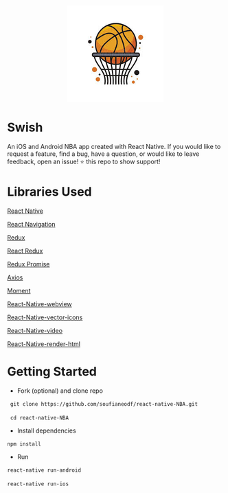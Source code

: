 <p align="center">
  <img src="./assets/images/logo.jpg" />
</p>

# Swish 
An iOS and Android NBA app created with React Native. If you would like to request a feature, find a bug, have a question, or would like to leave feedback, open an issue! ⭐️ this repo to show support!

# Libraries Used
[React Native](https://github.com/facebook/react-native)

[React Navigation](https://reactnavigation.org/)

[Redux](https://redux.js.org/)

[React Redux](https://github.com/reduxjs/react-redux)

[Redux Promise](https://github.com/capaj/react-promise)

[Axios](https://github.com/qiangmao/axios)

[Moment](https://momentjs.com/)

[React-Native-webview](https://github.com/react-native-community/react-native-webview)

[React-Native-vector-icons](https://github.com/oblador/react-native-vector-icons)

[React-Native-video](https://github.com/react-native-community/react-native-video)

[React-Native-render-html](https://github.com/archriss/react-native-render-html)

# Getting Started
* Fork (optional) and clone repo
```
 git clone https://github.com/soufianeodf/react-native-NBA.git 

 cd react-native-NBA
```
* Install dependencies
```
npm install
```
* Run
```
react-native run-android

react-native run-ios
```
